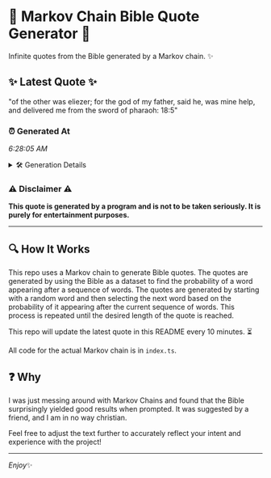 # 📖 Markov Chain Bible Quote Generator 📖

Infinite quotes from the Bible generated by a Markov chain. ✨

## ✨ Latest Quote ✨
"of the other was eliezer; for the god of my father, said he, was mine help, and delivered me from the sword of pharaoh: 18:5"

### ⏰ Generated At
*6:28:05 AM*

<details>
    <summary>🛠️ Generation Details</summary>
    <p>
        <strong>🌱 Seed:</strong> of<br>
        <strong>🔄 Iterations:</strong> 24<br>
        <strong>📜 Context History:</strong><br>[ of ]: the<br>[ of, the ]: other<br>[ of, the, other ]: was<br>[ of, the, other, was ]: eliezer;<br>[ of, the, other, was, eliezer; ]: for<br>[ of, the, other, was, eliezer;, for ]: the<br>[ the, other, was, eliezer;, for, the ]: god<br>[ other, was, eliezer;, for, the, god ]: of<br>[ was, eliezer;, for, the, god, of ]: my<br>[ eliezer;, for, the, god, of, my ]: father,<br>[ for, the, god, of, my, father, ]: said<br>[ the, god, of, my, father,, said ]: he,<br>[ god, of, my, father,, said, he, ]: was<br>[ of, my, father,, said, he,, was ]: mine<br>[ my, father,, said, he,, was, mine ]: help,<br>[ father,, said, he,, was, mine, help, ]: and<br>[ said, he,, was, mine, help,, and ]: delivered<br>[ he,, was, mine, help,, and, delivered ]: me<br>[ was, mine, help,, and, delivered, me ]: from<br>[ mine, help,, and, delivered, me, from ]: the<br>[ help,, and, delivered, me, from, the ]: sword<br>[ and, delivered, me, from, the, sword ]: of<br>[ delivered, me, from, the, sword, of ]: pharaoh:<br>[ me, from, the, sword, of, pharaoh: ]: 18:5<br>
    </p>
</details>

### ⚠️ Disclaimer ⚠️
**This quote is generated by a program and is not to be taken seriously. It is purely for entertainment purposes.**

---

## 🔍 How It Works

This repo uses a Markov chain to generate Bible quotes. The quotes are generated by using the Bible as a dataset to find the probability of a word appearing after a sequence of words. The quotes are generated by starting with a random word and then selecting the next word based on the probability of it appearing after the current sequence of words. This process is repeated until the desired length of the quote is reached.

This repo will update the latest quote in this README every 10 minutes. ⏳

All code for the actual Markov chain is in `index.ts`.

## ❓ Why

I was just messing around with Markov Chains and found that the Bible surprisingly yielded good results when prompted. 
It was suggested by a friend, and I am in no way christian.

Feel free to adjust the text further to accurately reflect your intent and experience with the project!

---

*Enjoy*✨
